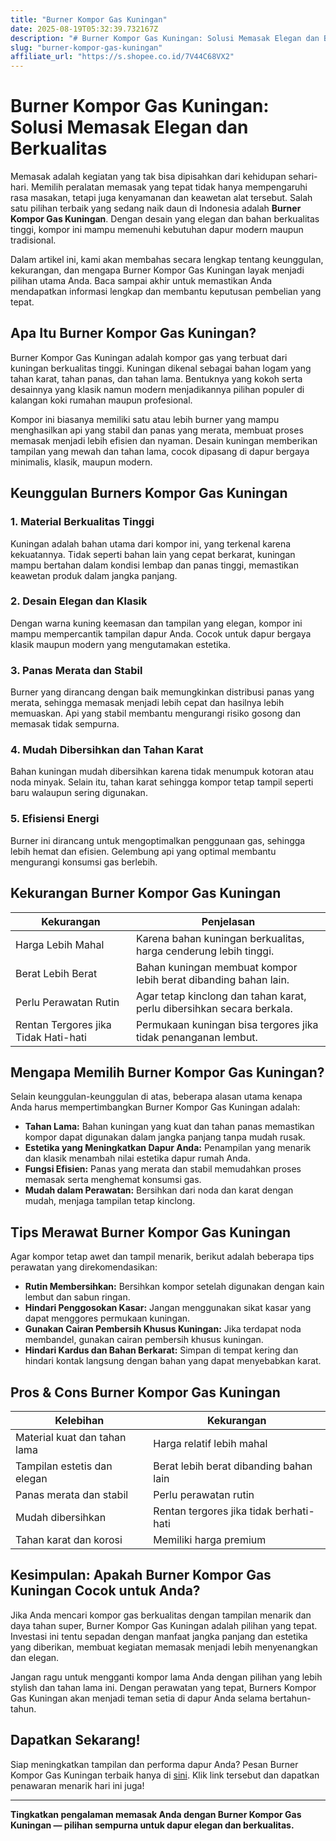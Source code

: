 ```yaml
---
title: "Burner Kompor Gas Kuningan"
date: 2025-08-19T05:32:39.732167Z
description: "# Burner Kompor Gas Kuningan: Solusi Memasak Elegan dan Berkualitas..."
slug: "burner-kompor-gas-kuningan"
affiliate_url: "https://s.shopee.co.id/7V44C68VX2"
---
```

# Burner Kompor Gas Kuningan: Solusi Memasak Elegan dan Berkualitas

Memasak adalah kegiatan yang tak bisa dipisahkan dari kehidupan sehari-hari. Memilih peralatan memasak yang tepat tidak hanya mempengaruhi rasa masakan, tetapi juga kenyamanan dan keawetan alat tersebut. Salah satu pilihan terbaik yang sedang naik daun di Indonesia adalah **Burner Kompor Gas Kuningan**. Dengan desain yang elegan dan bahan berkualitas tinggi, kompor ini mampu memenuhi kebutuhan dapur modern maupun tradisional.

Dalam artikel ini, kami akan membahas secara lengkap tentang keunggulan, kekurangan, dan mengapa Burner Kompor Gas Kuningan layak menjadi pilihan utama Anda. Baca sampai akhir untuk memastikan Anda mendapatkan informasi lengkap dan membantu keputusan pembelian yang tepat.

## Apa Itu Burner Kompor Gas Kuningan?

Burner Kompor Gas Kuningan adalah kompor gas yang terbuat dari kuningan berkualitas tinggi. Kuningan dikenal sebagai bahan logam yang tahan karat, tahan panas, dan tahan lama. Bentuknya yang kokoh serta desainnya yang klasik namun modern menjadikannya pilihan populer di kalangan koki rumahan maupun profesional.

Kompor ini biasanya memiliki satu atau lebih burner yang mampu menghasilkan api yang stabil dan panas yang merata, membuat proses memasak menjadi lebih efisien dan nyaman. Desain kuningan memberikan tampilan yang mewah dan tahan lama, cocok dipasang di dapur bergaya minimalis, klasik, maupun modern.

## Keunggulan Burners Kompor Gas Kuningan

### 1. Material Berkualitas Tinggi
Kuningan adalah bahan utama dari kompor ini, yang terkenal karena kekuatannya. Tidak seperti bahan lain yang cepat berkarat, kuningan mampu bertahan dalam kondisi lembap dan panas tinggi, memastikan keawetan produk dalam jangka panjang.

### 2. Desain Elegan dan Klasik
Dengan warna kuning keemasan dan tampilan yang elegan, kompor ini mampu mempercantik tampilan dapur Anda. Cocok untuk dapur bergaya klasik maupun modern yang mengutamakan estetika.

### 3. Panas Merata dan Stabil
Burner yang dirancang dengan baik memungkinkan distribusi panas yang merata, sehingga memasak menjadi lebih cepat dan hasilnya lebih memuaskan. Api yang stabil membantu mengurangi risiko gosong dan memasak tidak sempurna.

### 4. Mudah Dibersihkan dan Tahan Karat
Bahan kuningan mudah dibersihkan karena tidak menumpuk kotoran atau noda minyak. Selain itu, tahan karat sehingga kompor tetap tampil seperti baru walaupun sering digunakan.

### 5. Efisiensi Energi
Burner ini dirancang untuk mengoptimalkan penggunaan gas, sehingga lebih hemat dan efisien. Gelembung api yang optimal membantu mengurangi konsumsi gas berlebih.

## Kekurangan Burner Kompor Gas Kuningan

| **Kekurangan**                         | **Penjelasan**                                                      |
|----------------------------------------|----------------------------------------------------------------------|
| Harga Lebih Mahal                     | Karena bahan kuningan berkualitas, harga cenderung lebih tinggi.    |
| Berat Lebih Berat                     | Bahan kuningan membuat kompor lebih berat dibanding bahan lain.     |
| Perlu Perawatan Rutin                 | Agar tetap kinclong dan tahan karat, perlu dibersihkan secara berkala. |
| Rentan Tergores jika Tidak Hati-hati | Permukaan kuningan bisa tergores jika tidak penanganan lembut.     |

## Mengapa Memilih Burner Kompor Gas Kuningan?

Selain keunggulan-keunggulan di atas, beberapa alasan utama kenapa Anda harus mempertimbangkan Burner Kompor Gas Kuningan adalah:

- **Tahan Lama:** Bahan kuningan yang kuat dan tahan panas memastikan kompor dapat digunakan dalam jangka panjang tanpa mudah rusak.
- **Estetika yang Meningkatkan Dapur Anda:** Penampilan yang menarik dan klasik menambah nilai estetika dapur rumah Anda.
- **Fungsi Efisien:** Panas yang merata dan stabil memudahkan proses memasak serta menghemat konsumsi gas.
- **Mudah dalam Perawatan:** Bersihkan dari noda dan karat dengan mudah, menjaga tampilan tetap kinclong.

## Tips Merawat Burner Kompor Gas Kuningan

Agar kompor tetap awet dan tampil menarik, berikut adalah beberapa tips perawatan yang direkomendasikan:

- **Rutin Membersihkan:** Bersihkan kompor setelah digunakan dengan kain lembut dan sabun ringan.
- **Hindari Penggosokan Kasar:** Jangan menggunakan sikat kasar yang dapat menggores permukaan kuningan.
- **Gunakan Cairan Pembersih Khusus Kuningan:** Jika terdapat noda membandel, gunakan cairan pembersih khusus kuningan.
- **Hindari Kardus dan Bahan Berkarat:** Simpan di tempat kering dan hindari kontak langsung dengan bahan yang dapat menyebabkan karat.

## Pros & Cons Burner Kompor Gas Kuningan

| **Kelebihan**                      | **Kekurangan**                                |
|-----------------------------------|----------------------------------------------|
| Material kuat dan tahan lama       | Harga relatif lebih mahal                  |
| Tampilan estetis dan elegan       | Berat lebih berat dibanding bahan lain    |
| Panas merata dan stabil           | Perlu perawatan rutin                     |
| Mudah dibersihkan                 | Rentan tergores jika tidak berhati-hati   |
| Tahan karat dan korosi             | Memiliki harga premium                     |

## Kesimpulan: Apakah Burner Kompor Gas Kuningan Cocok untuk Anda?

Jika Anda mencari kompor gas berkualitas dengan tampilan menarik dan daya tahan super, Burner Kompor Gas Kuningan adalah pilihan yang tepat. Investasi ini tentu sepadan dengan manfaat jangka panjang dan estetika yang diberikan, membuat kegiatan memasak menjadi lebih menyenangkan dan elegan.

Jangan ragu untuk mengganti kompor lama Anda dengan pilihan yang lebih stylish dan tahan lama ini. Dengan perawatan yang tepat, Burners Kompor Gas Kuningan akan menjadi teman setia di dapur Anda selama bertahun-tahun.

## Dapatkan Sekarang!

Siap meningkatkan tampilan dan performa dapur Anda? Pesan Burner Kompor Gas Kuningan terbaik hanya di [sini](https://s.shopee.co.id/7V44C68VX2). Klik link tersebut dan dapatkan penawaran menarik hari ini juga!

---

**Tingkatkan pengalaman memasak Anda dengan Burner Kompor Gas Kuningan — pilihan sempurna untuk dapur elegan dan berkualitas.**